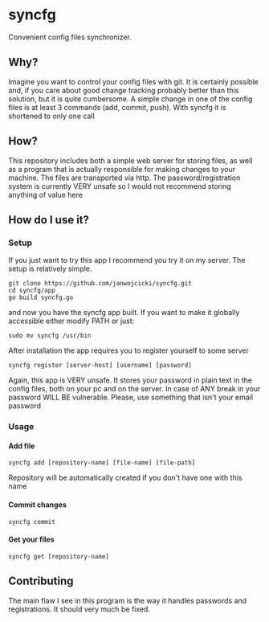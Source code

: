# syncfg
Convenient config files synchronizer.

## Why?
Imagine you want to control your config files with git. It is certainly possible and, if you care about good change tracking probably better than this solution, but it is quite cumbersome. A simple change in one of the config files is at least 3 commands (add, commit, push). With syncfg it is shortened to only one call

## How?
This repository includes both a simple web server for storing files, as well as a program that is actually responsible for making changes to your machine. The files are transported via http. The password/registration system is currently VERY unsafe so I would not recommend storing anything of value here

## How do I use it?
### Setup
If you just want to try this app I recommend you try it on my server. The setup is relatively simple.

```
git clone https://github.com/janwojcicki/syncfg.git
cd syncfg/app
go build syncfg.go
```

and now you have the syncfg app built. If you want to make it globally accessible either modify PATH or just:
```
sudo mv syncfg /usr/bin
```

After installation the app requires you to register yourself to some server
```
syncfg register [server-host] [username] [password]
```

Again, this app is VERY unsafe. It stores your password in plain text in the config files, both on your pc and on the server. In case of ANY break in your password WILL BE vulnerable. Please, use something that isn't your email password

### Usage
#### Add file
```
syncfg add [repository-name] [file-name] [file-path]
```
Repository will be automatically created if you don't have one with this name

#### Commit changes
```
syncfg commit
```

#### Get your files
```
syncfg get [repository-name]
```

## Contributing
The main flaw I see in this program is the way it handles passwords and registrations. It should very much be fixed.
